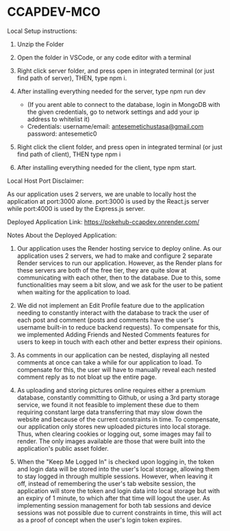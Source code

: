 # CCAPDEV-MCO



Local Setup instructions:

1. Unzip the Folder

2. Open the folder in VSCode, or any code editor with a terminal

3. Right click server folder, and press open in integrated terminal (or just find path of server), THEN, type npm i.

4. After installing everything needed for the server, type npm run dev
    - (If you arent able to connect to the database, login in MongoDB with the given credentials, go to network settings and add your ip address to whitelist it)
    - Credentials: username/email: antesemetichustasa@gmail.com password: antesemetic0

5. Right click the client folder, and press open in integrated terminal (or just find path of client), THEN type npm i

6. After installing everything needed for the client, type npm start.



Local Host Port Disclaimer:

As our application uses 2 servers, we are unable to locally host the application at port:3000 alone.
port:3000 is used by the React.js server while port:4000 is used by the Express.js server.





Deployed Application Link:
https://pokehub-ccapdev.onrender.com/



Notes About the Deployed Application:

1. Our application uses the Render hosting service to deploy online. As our application uses 2 servers, we had to make and configure 2 separate Render services to run our application. However, as the Render plans for these servers are both of the free tier, they are quite slow at communicating with each other, then to the database. Due to this, some functionalities may seem a bit slow, and we ask for the user to be patient when waiting for the application to load.

2. We did not implement an Edit Profile feature due to the application needing to constantly interact with the database to track the user of each post and comment (posts and comments have the user's username built-in to reduce backend requests). To compensate for this, we implemented Adding Friends and Nested Comments features for users to keep in touch with each other and better express their opinions.

3. As comments in our application can be nested, displaying all nested comments at once can take a while for our application to load. To compensate for this, the user will have to manually reveal each nested comment reply as to not bloat up the entire page.

4. As uploading and storing pictures online requires either a premium database, constantly committing to Github, or using a 3rd party storage service, we found it not feasible to implement these due to them requiring constant large data transferring that may slow down the website and because of the current constraints in time. To compensate, our application only stores new uploaded pictures into local storage. Thus, when clearing cookies or logging out, some images may fail to render. The only images available are those that were built into the application's public asset folder.

5. When the "Keep Me Logged In" is checked upon logging in, the token and login data will be stored into the user's local storage, allowing them to stay logged in through multiple sessions. However, when leaving it off, instead of remembering the user's tab website session, the application will store the token and login data into local storage but with an expiry of 1 minute, to which after that time will logout the user. As implementing session management for both tab sessions and device sessions was not possible due to current constraints in time, this will act as a proof of concept when the user's login token expires.